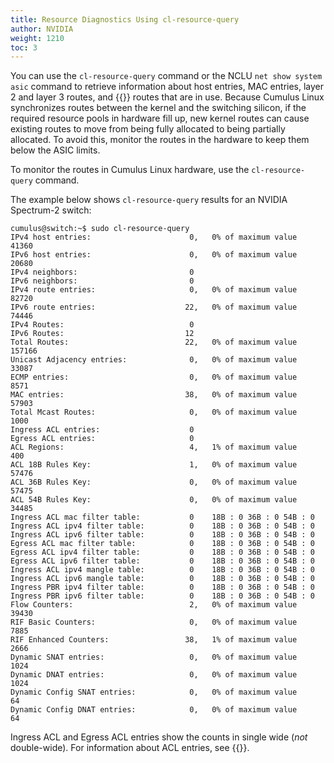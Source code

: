 ```yaml
---
title: Resource Diagnostics Using cl-resource-query
author: NVIDIA
weight: 1210
toc: 3
---
```

You can use the `cl-resource-query` command or the NCLU `net show system asic` command to retrieve information about host entries, MAC entries, layer 2 and layer 3 routes, and {{<link url="Equal-Cost-Multipath-Load-Sharing-Hardware-ECMP" text="ECMP">}} routes that are in use. Because Cumulus Linux synchronizes routes between the kernel and the switching silicon, if the required resource pools in hardware fill up, new kernel routes can cause existing routes to move from being fully allocated to being partially allocated. To avoid this, monitor the routes in the hardware to keep them below the ASIC limits. 

<!--For example, on a Broadcom Tomahawk switch, the limits are as follows:

```
routes: 8192 <<<< if all routes are IPv6, or 65536 if all routes are IPv4
route mask limit 64
host_routes: 73728
ecmp_nhs: 16327
ecmp_nhs_per_route: 52
```

This translates to about 314 routes with ECMP nexthops, if every route has the maximum ECMP nexthops.-->

To monitor the routes in Cumulus Linux hardware, use the `cl-resource-query` command.

The example below shows `cl-resource-query` results for an NVIDIA Spectrum-2 switch:

```
cumulus@switch:~$ sudo cl-resource-query
IPv4 host entries:                      0,   0% of maximum value  41360
IPv6 host entries:                      0,   0% of maximum value  20680
IPv4 neighbors:                         0
IPv6 neighbors:                         0
IPv4 route entries:                     0,   0% of maximum value  82720
IPv6 route entries:                    22,   0% of maximum value  74446
IPv4 Routes:                            0
IPv6 Routes:                           12
Total Routes:                          22,   0% of maximum value 157166
Unicast Adjacency entries:              0,   0% of maximum value  33087
ECMP entries:                           0,   0% of maximum value   8571
MAC entries:                           38,   0% of maximum value  57903
Total Mcast Routes:                     0,   0% of maximum value   1000
Ingress ACL entries:                    0
Egress ACL entries:                     0
ACL Regions:                            4,   1% of maximum value    400
ACL 18B Rules Key:                      1,   0% of maximum value  57476
ACL 36B Rules Key:                      0,   0% of maximum value  57475
ACL 54B Rules Key:                      0,   0% of maximum value  34485
Ingress ACL mac filter table:           0    18B : 0 36B : 0 54B : 0 
Ingress ACL ipv4 filter table:          0    18B : 0 36B : 0 54B : 0 
Ingress ACL ipv6 filter table:          0    18B : 0 36B : 0 54B : 0 
Egress ACL mac filter table:            0    18B : 0 36B : 0 54B : 0 
Egress ACL ipv4 filter table:           0    18B : 0 36B : 0 54B : 0 
Egress ACL ipv6 filter table:           0    18B : 0 36B : 0 54B : 0 
Ingress ACL ipv4 mangle table:          0    18B : 0 36B : 0 54B : 0 
Ingress ACL ipv6 mangle table:          0    18B : 0 36B : 0 54B : 0 
Ingress PBR ipv4 filter table:          0    18B : 0 36B : 0 54B : 0 
Ingress PBR ipv6 filter table:          0    18B : 0 36B : 0 54B : 0 
Flow Counters:                          2,   0% of maximum value  39430
RIF Basic Counters:                     0,   0% of maximum value   7885
RIF Enhanced Counters:                 38,   1% of maximum value   2666
Dynamic SNAT entries:                   0,   0% of maximum value   1024
Dynamic DNAT entries:                   0,   0% of maximum value   1024
Dynamic Config SNAT entries:            0,   0% of maximum value     64
Dynamic Config DNAT entries:            0,   0% of maximum value     64
```

Ingress ACL and Egress ACL entries show the counts in single wide (*not* double-wide). For information about ACL entries, see {{<link url="Netfilter-ACLs#estimate-the-number-of-rules" text="Estimate the Number of ACL Rules">}}.
